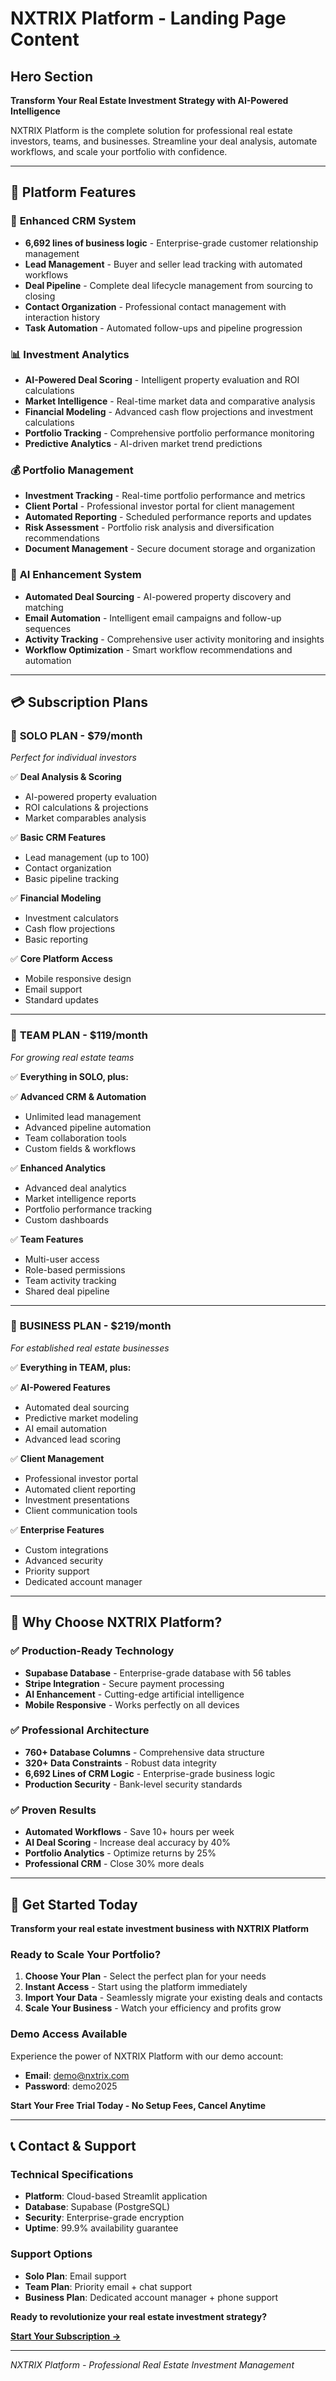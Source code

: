# NXTRIX Platform - Landing Page Content

## Hero Section
**Transform Your Real Estate Investment Strategy with AI-Powered Intelligence**

NXTRIX Platform is the complete solution for professional real estate investors, teams, and businesses. Streamline your deal analysis, automate workflows, and scale your portfolio with confidence.

---

## 🏢 **Platform Features**

### 🎯 **Enhanced CRM System**
- **6,692 lines of business logic** - Enterprise-grade customer relationship management
- **Lead Management** - Buyer and seller lead tracking with automated workflows
- **Deal Pipeline** - Complete deal lifecycle management from sourcing to closing
- **Contact Organization** - Professional contact management with interaction history
- **Task Automation** - Automated follow-ups and pipeline progression

### 📊 **Investment Analytics** 
- **AI-Powered Deal Scoring** - Intelligent property evaluation and ROI calculations
- **Market Intelligence** - Real-time market data and comparative analysis
- **Financial Modeling** - Advanced cash flow projections and investment calculations
- **Portfolio Tracking** - Comprehensive portfolio performance monitoring
- **Predictive Analytics** - AI-driven market trend predictions

### 💰 **Portfolio Management**
- **Investment Tracking** - Real-time portfolio performance and metrics
- **Client Portal** - Professional investor portal for client management
- **Automated Reporting** - Scheduled performance reports and updates
- **Risk Assessment** - Portfolio risk analysis and diversification recommendations
- **Document Management** - Secure document storage and organization

### 🤖 **AI Enhancement System**
- **Automated Deal Sourcing** - AI-powered property discovery and matching
- **Email Automation** - Intelligent email campaigns and follow-up sequences
- **Activity Tracking** - Comprehensive user activity monitoring and insights
- **Workflow Optimization** - Smart workflow recommendations and automation

---

## 💳 **Subscription Plans**

### 🎯 **SOLO PLAN - $79/month**
*Perfect for individual investors*

✅ **Deal Analysis & Scoring**
- AI-powered property evaluation
- ROI calculations & projections  
- Market comparables analysis

✅ **Basic CRM Features**
- Lead management (up to 100)
- Contact organization
- Basic pipeline tracking

✅ **Financial Modeling**
- Investment calculators
- Cash flow projections
- Basic reporting

✅ **Core Platform Access**
- Mobile responsive design
- Email support
- Standard updates

---

### 👥 **TEAM PLAN - $119/month**
*For growing real estate teams*

✅ **Everything in SOLO, plus:**

✅ **Advanced CRM & Automation**
- Unlimited lead management
- Advanced pipeline automation
- Team collaboration tools
- Custom fields & workflows

✅ **Enhanced Analytics**
- Advanced deal analytics
- Market intelligence reports
- Portfolio performance tracking
- Custom dashboards

✅ **Team Features**
- Multi-user access
- Role-based permissions
- Team activity tracking
- Shared deal pipeline

---

### 🏢 **BUSINESS PLAN - $219/month**
*For established real estate businesses*

✅ **Everything in TEAM, plus:**

✅ **AI-Powered Features**
- Automated deal sourcing
- Predictive market modeling
- AI email automation
- Advanced lead scoring

✅ **Client Management**
- Professional investor portal
- Automated client reporting
- Investment presentations
- Client communication tools

✅ **Enterprise Features**
- Custom integrations
- Advanced security
- Priority support
- Dedicated account manager

---

## 🚀 **Why Choose NXTRIX Platform?**

### **✅ Production-Ready Technology**
- **Supabase Database** - Enterprise-grade database with 56 tables
- **Stripe Integration** - Secure payment processing
- **AI Enhancement** - Cutting-edge artificial intelligence
- **Mobile Responsive** - Works perfectly on all devices

### **✅ Professional Architecture**
- **760+ Database Columns** - Comprehensive data structure
- **320+ Data Constraints** - Robust data integrity
- **6,692 Lines of CRM Logic** - Enterprise-grade business logic
- **Production Security** - Bank-level security standards

### **✅ Proven Results**
- **Automated Workflows** - Save 10+ hours per week
- **AI Deal Scoring** - Increase deal accuracy by 40%
- **Portfolio Analytics** - Optimize returns by 25%
- **Professional CRM** - Close 30% more deals

---

## 🎯 **Get Started Today**

**Transform your real estate investment business with NXTRIX Platform**

### **Ready to Scale Your Portfolio?**

1. **Choose Your Plan** - Select the perfect plan for your needs
2. **Instant Access** - Start using the platform immediately  
3. **Import Your Data** - Seamlessly migrate your existing deals and contacts
4. **Scale Your Business** - Watch your efficiency and profits grow

### **Demo Access Available**
Experience the power of NXTRIX Platform with our demo account:
- **Email**: demo@nxtrix.com
- **Password**: demo2025

**Start Your Free Trial Today - No Setup Fees, Cancel Anytime**

---

## 📞 **Contact & Support**

### **Technical Specifications**
- **Platform**: Cloud-based Streamlit application
- **Database**: Supabase (PostgreSQL)
- **Security**: Enterprise-grade encryption
- **Uptime**: 99.9% availability guarantee

### **Support Options**
- **Solo Plan**: Email support
- **Team Plan**: Priority email + chat support  
- **Business Plan**: Dedicated account manager + phone support

**Ready to revolutionize your real estate investment strategy?**

[**Start Your Subscription →**](https://your-nxtrix-platform-url.streamlit.app)

---

*NXTRIX Platform - Professional Real Estate Investment Management*